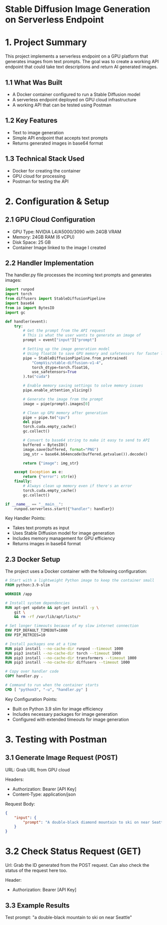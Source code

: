 # Stable Diffusion Image Generation on Serverless Endpoint 

# 1. Project Summary 

This project implements a serverless endpoint on a GPU platform that generates images from text prompts. The goal was to create a working API endpoint that could take text descriptions and return AI generated images. 

## 1.1 What Was Built 
- A Docker container configured to run a Stable Diffusion model
- A serverless endpoint deployed on GPU cloud infrastructure
- A working API that can be tested using Postman

## 1.2 Key Features 
- Text to image generation
- Simple API endpoint that accepts text prompts
- Returns generated images in base64 format

## 1.3 Technical Stack Used
- Docker for creating the container
- GPU cloud for processing
- Postman for testing the API

# 2. Configuration & Setup

## 2.1 GPU Cloud Configuration 
- GPU Type: NVIDIA L4/A5000/3090 with 24GB VRAM
- Memory: 24GB RAM (6 vCPU)
- Disk Space: 25 GB
- Container Image linked to the image I created

## 2.2 Handler Implementation 

The handler.py file processes the incoming text prompts and generates images: 

```python
import runpod
import torch
from diffusers import StableDiffusionPipeline
import base64
from io import BytesIO
import gc

def handler(event):
    try:
        # Get the prompt from the API request
        # This is what the user wants to generate an image of
        prompt = event["input"]["prompt"]

        # Setting up the image generation model
        # Using float16 to save GPU memory and safetensors for faster loading
        pipe = StableDiffusionPipeline.from_pretrained(
            "CompVis/stable-diffusion-v1-4",
            torch_dtype=torch.float16,
            use_safetensors=True
        ).to("cuda")

        # Enable memory saving settings to solve memory issues
        pipe.enable_attention_slicing()

        # Generate the image from the prompt
        image = pipe(prompt).images[0]

        # Clean up GPU memory after generation
        pipe = pipe.to("cpu")
        del pipe
        torch.cuda.empty_cache()
        gc.collect()

        # Convert to base64 string to make it easy to send to API
        buffered = BytesIO()
        image.save(buffered, format="PNG")
        img_str = base64.b64encode(buffered.getvalue()).decode()

        return {"image": img_str}

    except Exception as e:
        return {"error": str(e)}
    finally:
        # Always clean up memory even if there's an error
        torch.cuda.empty_cache()
        gc.collect()

if __name__ == "__main__":
    runpod.serverless.start({"handler": handler})
```
Key Handler Points: 
- Takes text prompts as input
- Uses Stable Diffusion model for image generation
- Includes memory management for GPU efficiency
- Returns images in base64 format

## 2.3 Docker Setup

The project uses a Docker container with the following configuration: 

```dockerfile
# Start with a lightweight Python image to keep the container small
FROM python:3.9-slim

WORKDIR /app

# Install system dependencies
RUN apt-get update && apt-get install -y \
    git \
    && rm -rf /var/lib/apt/lists/*

# Set longer timeouts because of my slow internet connection
ENV PIP_DEFAULT_TIMEOUT=1000
ENV PIP_RETRIES=10

# Install packages one at a time
RUN pip3 install --no-cache-dir runpod --timeout 1000
RUN pip3 install --no-cache-dir torch --timeout 1000
RUN pip3 install --no-cache-dir transformers --timeout 1000
RUN pip3 install --no-cache-dir diffusers --timeout 1000

# Copy over handler code
COPY handler.py .

# Command to run when the container starts
CMD [ "python3", "-u", "handler.py" ]
```
Key Configuration Points: 
- Built on Python 3.9 slim for image efficiency
- Includes necessary packages for image generation
- Configured with extended timeouts for image generation

# 3. Testing with Postman

## 3.1 Generate Image Request (POST)
URL: Grab URL from GPU cloud

Headers: 
- Authorization: Bearer [API Key]
- Content-Type: application/json

Request Body: 

```json
{
    "input": {
        "prompt": "A double-black diamond mountain to ski on near Seattle."
    }
}
```
# 3.2 Check Status Request (GET) 
Url: Grab the ID generated from the POST request. Can also check the status of the request here too. 

Header: 
- Authorization: Bearer [API Key]

## 3.3 Example Results 

Test prompt: "a double-black mountain to ski on near Seattle"




